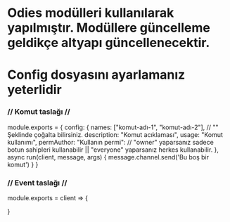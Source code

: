 # Odies modülleri kullanılarak yapılmıştır. Modüllere güncelleme geldikçe altyapı güncellenecektir.

# Config dosyasını ayarlamanız yeterlidir


### // Komut taslağı //

module.exports = {
    config: {
        names: ["komut-adı-1", "komut-adı-2"], // "" Şeklinde çoğalta bilirsiniz.
        description: "Komut acıklaması",
        usage: "Komut kullanımı",
        permAuthor: "Kullanın permi": // "owner" yaparsanız sadece botun sahipleri kullanabilir || "everyone" yaparsanız herkes kullanabilir.
    },
    async run(client, message, args) {
        message.channel.send('Bu boş bir komut')
    }
}

### // Event taslağı //

module.exports = client => {



}
